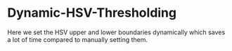 # Dynamic-HSV-Thresholding
Here we set the HSV upper and lower boundaries dynamically which saves a lot of time compared to manually setting them.

